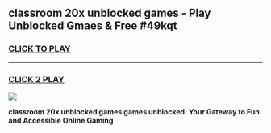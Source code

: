 
## classroom 20x unblocked games - Play Unblocked Gmaes & Free #49kqt
<h3>
<a href="https://news.freeplayer.one?title=classroom_20x_unblocked_games&ref=03M">CLICK TO PLAY</a></h3>
<hr>

<h3>
<a href="https://news.freeplayer.one?title=classroom_20x_unblocked_games&ref=03M">CLICK 2 PLAY</a>
  
</h3>

<a href="https://news.freeplayer.one?title=classroom_20x_unblocked_games&ref=03M"><img src="https://clearcache.store/games.png"></a>


**classroom 20x unblocked games games unblocked: Your Gateway to Fun and Accessible Online Gaming**
